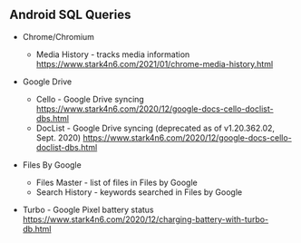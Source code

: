Android SQL Queries
-----------------------------
- Chrome/Chromium
  - Media History - tracks media information
    https://www.stark4n6.com/2021/01/chrome-media-history.html
- Google Drive
  - Cello - Google Drive syncing
    https://www.stark4n6.com/2020/12/google-docs-cello-doclist-dbs.html
  - DocList - Google Drive syncing (deprecated as of v1.20.362.02, Sept. 2020)
    https://www.stark4n6.com/2020/12/google-docs-cello-doclist-dbs.html
  
- Files By Google
  - Files Master - list of files in Files by Google
  - Search History - keywords searched in Files by Google

- Turbo - Google Pixel battery status
  https://www.stark4n6.com/2020/12/charging-battery-with-turbo-db.html
